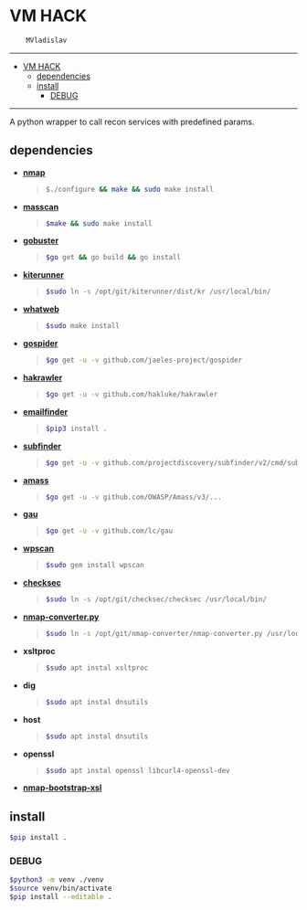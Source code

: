 # VM HACK

```sh
    MVladislav
```

---

- [VM HACK](#vm-hack)
  - [dependencies](#dependencies)
  - [install](#install)
    - [DEBUG](#debug)

---

A python wrapper to call recon services with predefined params.

## dependencies

- **[nmap](https://github.com/nmap/nmap.git)**
  > ```sh
  > $./configure && make && sudo make install
  > ```
- **[masscan](https://github.com/robertdavidgraham/masscan.git)**
  > ```sh
  > $make && sudo make install
  > ```
- **[gobuster](https://github.com/OJ/gobuster.git)**
  > ```sh
  > $go get && go build && go install
  > ```
- **[kiterunner](https://github.com/assetnote/kiterunner.git)**
  > ```sh
  > $sudo ln -s /opt/git/kiterunner/dist/kr /usr/local/bin/
  > ```
- **[whatweb](https://github.com/urbanadventurer/WhatWeb.git)**
  > ```sh
  > $sudo make install
  > ```
- **[gospider](https://github.com/jaeles-project/gospider.git)**
  > ```sh
  > $go get -u -v github.com/jaeles-project/gospider
  > ```
- **[hakrawler](https://github.com/hakluke/hakrawler.git)**
  > ```sh
  > $go get -u -v github.com/hakluke/hakrawler
  > ```
- **[emailfinder](https://github.com/Josue87/EmailFinder.git)**
  > ```sh
  > $pip3 install .
  > ```
- **[subfinder](https://github.com/projectdiscovery/subfinder.git)**
  > ```sh
  > $go get -u -v github.com/projectdiscovery/subfinder/v2/cmd/subfinder
  > ```
- **[amass](https://github.com/OWASP/Amass.git)**
  > ```sh
  > $go get -u -v github.com/OWASP/Amass/v3/...
  > ```
- **[gau](https://github.com/lc/gau.git)**
  > ```sh
  > $go get -u -v github.com/lc/gau
  > ```
- **[wpscan](https://github.com/wpscanteam/wpscan.git)**
  > ```sh
  > $sudo gem install wpscan
  > ```
- **[checksec](https://github.com/slimm609/checksec.sh.git)**
  > ```sh
  > $sudo ln -s /opt/git/checksec/checksec /usr/local/bin/
  > ```
- **[nmap-converter.py](https://github.com/mrschyte/nmap-converter.git)**
  > ```sh
  > $sudo ln -s /opt/git/nmap-converter/nmap-converter.py /usr/local/bin/
  > ```
- **xsltproc**
  > ```sh
  > $sudo apt instal xsltproc
  > ```
- **dig**
  > ```sh
  > $sudo apt instal dnsutils
  > ```
- **host**
  > ```sh
  > $sudo apt instal dnsutils
  > ```
- **openssl**
  > ```sh
  > $sudo apt instal openssl libcurl4-openssl-dev
  > ```
- **[nmap-bootstrap-xsl](https://github.com/honze-net/nmap-bootstrap-xsl.git)**

## install

```sh
$pip install .
```

### DEBUG

```sh
$python3 -m venv ./venv
$source venv/bin/activate
$pip install --editable .
```
